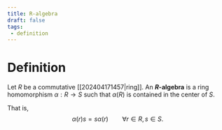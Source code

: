 ```yaml
---
title: R-algebra
draft: false
tags:
 - definition
---
```

# Definition
Let $R$ be a commutative [[202404171457|ring]]. 
An **$R$-algebra** is a ring homomorphism $\alpha:R \to S$ such that $\alpha(R)$ is contained in the center of $S$. 

That is, 
$$
\alpha(r)s = s\alpha(r) \qquad \forall r \in R, s \in S.
$$
